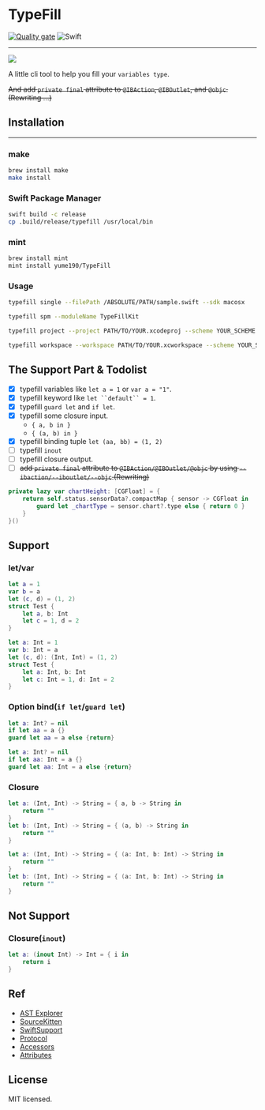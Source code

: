# TypeFill

[![Quality gate](https://sonarcloud.io/api/project_badges/quality_gate?project=yume190_TypeFill)](https://sonarcloud.io/dashboard?id=yume190_TypeFill)
![Swift](https://github.com/yume190/TypeFill/workflows/Swift/badge.svg)

----

![](gif/rxswift2.gif)

A little cli tool to help you fill your `variables type`.

~~And add `private final` attribute to `@IBAction`, `@IBOutlet`, and `@objc`.(Rewriting ...)~~

## Installation

---

### make

``` sh
brew install make
make install
```

### Swift Package Manager

``` sh
swift build -c release
cp .build/release/typefill /usr/local/bin
```

### mint

``` sh
brew install mint
mint install yume190/TypeFill
```

### Usage

``` sh
typefill single --filePath /ABSOLUTE/PATH/sample.swift --sdk macosx

typefill spm --moduleName TypeFillKit

typefill project --project PATH/TO/YOUR.xcodeproj --scheme YOUR_SCHEME

typefill workspace --workspace PATH/TO/YOUR.xcworkspace --scheme YOUR_SCHEME
```

## The Support Part & Todolist

- [x] typefill variables like `let a = 1` or `var a = "1"`.
- [x] typefill keyword like `let ``default`` = 1`.
- [x] typefill `guard let` and `if let`.
- [x] typefill some closure input.
    - `{ a, b in }`
    - `{ (a, b) in }`
- [x] typefill binding tuple `let (aa, bb) = (1, 2)`
- [ ] typefill `inout` 
- [ ] typefill closure output.
- [ ] ~~add `private final` attribute to `@IBAction/@IBOutlet/@objc` by using `--ibaction/--iboutlet/--objc`.(Rewriting)~~

``` swift
private lazy var chartHeight: [CGFloat] = {
    return self.status.sensorData?.compactMap { sensor -> CGFloat in
        guard let _chartType = sensor.chart?.type else { return 0 }
    }
}()
```

## Support

### let/var

``` swift
let a = 1
var b = a
let (c, d) = (1, 2)
struct Test {
    let a, b: Int
    let c = 1, d = 2
}
```

``` swift
let a: Int = 1
var b: Int = a
let (c, d): (Int, Int) = (1, 2)
struct Test {
    let a: Int, b: Int
    let c: Int = 1, d: Int = 2
}
```

### Option bind(`if let`/`guard let`)

``` swift
let a: Int? = nil
if let aa = a {}
guard let aa = a else {return}
```

``` swift
let a: Int? = nil
if let aa: Int = a {}
guard let aa: Int = a else {return}
```

### Closure

``` swift
let a: (Int, Int) -> String = { a, b -> String in
    return ""
}
let b: (Int, Int) -> String = { (a, b) -> String in
    return ""
}
```

``` swift
let a: (Int, Int) -> String = { (a: Int, b: Int) -> String in
    return ""
}
let b: (Int, Int) -> String = { (a: Int, b: Int) -> String in
    return ""
}
```


## Not Support

### Closure(`inout`)

``` swift
let a: (inout Int) -> Int = { i in
    return i
}
```

## Ref

 * [AST Explorer](https://swift-ast-explorer.com/)
 * [SourceKitten](https://github.com/jpsim/SourceKitten/tree/swift-5.1)
 * [SwiftSupport](https://github.com/apple/swift/blob/master/tools/SourceKit/docs/SwiftSupport.txt)
 * [Protocol](https://github.com/apple/swift/blob/master/tools/SourceKit/docs/Protocol.md)
 * [Accessors](https://github.com/apple/swift/blob/2c9def8e74ede41f09c431dab5422bb0f8cc6adb/tools/SourceKit/lib/SwiftLang/SwiftEditor.cpp#L1101-L1105)
 * [Attributes](https://github.com/apple/swift/blob/0a92b1cda36706b5e0bd30c172a24391aa524309/tools/SourceKit/lib/SwiftLang/SwiftLangSupport.cpp#L65-L81)

## License

MIT licensed.
